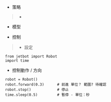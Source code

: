 - 策略
> -
- 模型
>
- 控制
> - 設定

```
from jetbot import Robot
import time

```


- 控制動作 / 方向

```
robot = Robot()
robot.forward(0.3)      # 前進 單位？ 範圍? 待確認
robot.stop()            # 停止
time.sleep(0.5)         # 暫停 - 單位：秒
```